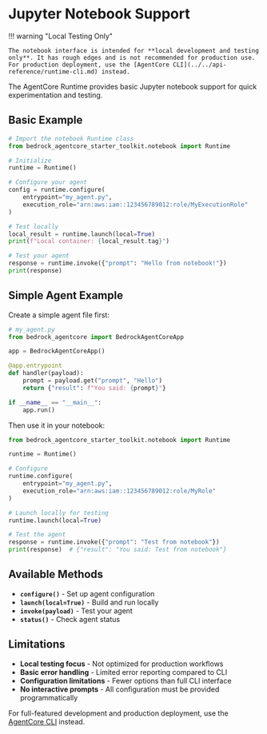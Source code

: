# Jupyter Notebook Support

!!! warning "Local Testing Only"

    The notebook interface is intended for **local development and testing only**. It has rough edges and is not recommended for production use. For production deployment, use the [AgentCore CLI](../../api-reference/runtime-cli.md) instead.

The AgentCore Runtime provides basic Jupyter notebook support for quick experimentation and testing.

## Basic Example

```python
# Import the notebook Runtime class
from bedrock_agentcore_starter_toolkit.notebook import Runtime

# Initialize
runtime = Runtime()

# Configure your agent
config = runtime.configure(
    entrypoint="my_agent.py",
    execution_role="arn:aws:iam::123456789012:role/MyExecutionRole"
)

# Test locally
local_result = runtime.launch(local=True)
print(f"Local container: {local_result.tag}")

# Test your agent
response = runtime.invoke({"prompt": "Hello from notebook!"})
print(response)
```

## Simple Agent Example

Create a simple agent file first:

```python
# my_agent.py
from bedrock_agentcore import BedrockAgentCoreApp

app = BedrockAgentCoreApp()

@app.entrypoint
def handler(payload):
    prompt = payload.get("prompt", "Hello")
    return {"result": f"You said: {prompt}"}

if __name__ == "__main__":
    app.run()
```

Then use it in your notebook:

```python
from bedrock_agentcore_starter_toolkit.notebook import Runtime

runtime = Runtime()

# Configure
runtime.configure(
    entrypoint="my_agent.py",
    execution_role="arn:aws:iam::123456789012:role/MyRole"
)

# Launch locally for testing
runtime.launch(local=True)

# Test the agent
response = runtime.invoke({"prompt": "Test from notebook"})
print(response)  # {"result": "You said: Test from notebook"}
```

## Available Methods

- **`configure()`** - Set up agent configuration
- **`launch(local=True)`** - Build and run locally
- **`invoke(payload)`** - Test your agent
- **`status()`** - Check agent status

## Limitations

- **Local testing focus** - Not optimized for production workflows
- **Basic error handling** - Limited error reporting compared to CLI
- **Configuration limitations** - Fewer options than full CLI interface
- **No interactive prompts** - All configuration must be provided programmatically

For full-featured development and production deployment, use the [AgentCore CLI](../../api-reference/runtime-cli.md) instead.

